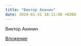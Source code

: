 ```yaml
---
title: "Виктор Акинин"
date: 2019-01-31 18:11:00 +0300
---
```


Виктор Акинин

[Вложение](https://vk.com/photo201515435_456242662)
